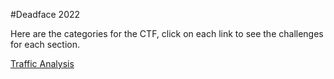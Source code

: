 #Deadface 2022

Here are the categories for the CTF, click on each link to see the challenges for each section.

[Traffic Analysis](Traffic%20Analysis)
